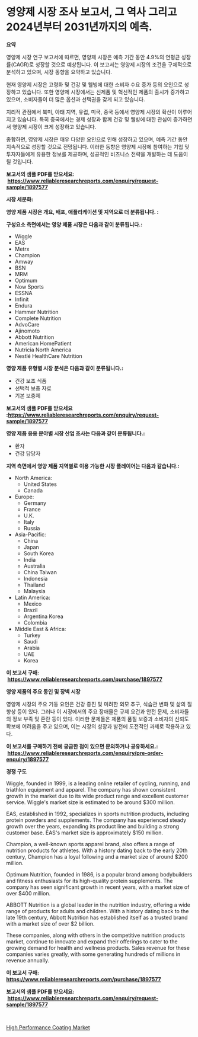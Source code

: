 <p><h1>영양제 시장 조사 보고서, 그 역사 그리고 2024년부터 2031년까지의 예측.</h1></p><p><strong>요약</strong></p>
<p><p>영양제 시장 연구 보고서에 따르면, 영양제 시장은 예측 기간 동안 4.9%의 연평균 성장률(CAGR)로 성장할 것으로 예상됩니다. 이 보고서는 영양제 시장의 조건을 구체적으로 분석하고 있으며, 시장 동향을 요약하고 있습니다.</p><p>현재 영양제 시장은 고령화 및 건강 및 웰빙에 대한 소비자 수요 증가 등의 요인으로 성장하고 있습니다. 또한 영양제 시장에서는 신제품 및 혁신적인 제품의 출시가 증가하고 있으며, 소비자들이 더 많은 옵션과 선택권을 갖게 되고 있습니다.</p><p>지리적 관점에서 북미, 아태 지역, 유럽, 미국, 중국 등에서 영양제 시장의 확산이 이루어지고 있습니다. 특히 중국에서는 경제 성장과 함께 건강 및 웰빙에 대한 관심이 증가하면서 영양제 시장이 크게 성장하고 있습니다.</p><p>종합하면, 영양제 시장은 매우 다양한 요인으로 인해 성장하고 있으며, 예측 기간 동안 지속적으로 성장할 것으로 전망됩니다. 이러한 동향은 영양제 시장에 참여하는 기업 및 투자자들에게 유용한 정보를 제공하며, 성공적인 비즈니스 전략을 개발하는 데 도움이 될 것입니다.</p></p>
<p><strong>보고서의 샘플 PDF를 받으세요: &nbsp;<a href="https://www.reliableresearchreports.com/enquiry/request-sample/1897577">https://www.reliableresearchreports.com/enquiry/request-sample/1897577</a></strong></p>
<p><strong>시장 세분화:</strong></p>
<p><strong> 영양 제품 시장은 개요, 배포, 애플리케이션 및 지역으로 더 분류됩니다. :</strong></p>
<p><strong>구성요소 측면에서는 영양 제품 시장은 다음과 같이 분류됩니다.:</strong></p>
<p><ul><li>Wiggle</li><li>EAS</li><li>Metrx</li><li>Champion</li><li>Amway</li><li>BSN</li><li>MRM</li><li>Optimum</li><li>Now Sports</li><li>ESSNA</li><li>Infinit</li><li>Endura</li><li>Hammer Nutrition</li><li>Complete Nutrition</li><li>AdvoCare</li><li>Ajinomoto</li><li>Abbott Nutrition</li><li>American HomePatient</li><li>Nutricia North America</li><li>Nestlé HealthCare Nutrition</li></ul></p>
<p><strong> 영양 제품 유형별 시장 분석은 다음과 같이 분류됩니다.:</strong></p>
<p><ul><li>건강 보조 식품</li><li>선택적 보충 자료</li><li>기본 보충제</li></ul></p>
<p><strong>보고서의 샘플 PDF를 받으세요 :<a href="https://www.reliableresearchreports.com/enquiry/request-sample/1897577">https://www.reliableresearchreports.com/enquiry/request-sample/1897577</a></strong></p>
<p><strong> 영양 제품 응용 분야별 시장 산업 조사는 다음과 같이 분류됩니다.:</strong></p>
<p><ul><li>환자</li><li>건강 담당자</li></ul></p>
<p><strong>지역 측면에서 영양 제품 지역별로 이용 가능한 시장 플레이어는 다음과 같습니다.:</strong></p>
<p><ul>
    <li>
        North America:
        <ul>
            <li>United States</li>
            <li>Canada</li>
        </ul>
    </li>
    <li>
        Europe:
        <ul>
            <li>Germany</li>
            <li>France</li>
            <li>U.K.</li>
            <li>Italy</li>
            <li>Russia</li>
        </ul>
    </li>
    <li>
        Asia-Pacific:
        <ul>
            <li>China</li>
            <li>Japan</li>
            <li>South Korea</li>
            <li>India</li>
            <li>Australia</li>
            <li>China Taiwan</li>
            <li>Indonesia</li>
            <li>Thailand</li>
            <li>Malaysia</li>
        </ul>
    </li>
    <li>
        Latin America:
        <ul>
            <li>Mexico</li>
            <li>Brazil</li>
            <li>Argentina Korea</li>
            <li>Colombia</li>
        </ul>
    </li>
    <li>
        Middle East & Africa:
        <ul>
            <li>Turkey</li>
            <li>Saudi</li>
            <li>Arabia</li>
            <li>UAE</li>
            <li>Korea</li>
        </ul>
    </li>
    </ul></p>
<p><strong>이 보고서 구매: &nbsp;<a href="https://www.reliableresearchreports.com/purchase/1897577">https://www.reliableresearchreports.com/purchase/1897577</a></strong></p>
<p><strong>영양 제품의 주요 동인 및 장벽 시장</strong></p>
<p><p>영양제 시장의 주요 기동 요인은 건강 증진 및 미려한 외모 추구, 식습관 변화 및 삶의 질 향상 등이 있다. 그러나 이 시장에서의 주요 장애물은 규제 요건과 안전 문제, 소비자들의 정보 부족 및 혼란 등이 있다. 이러한 문제들은 제품의 품질 보증과 소비자의 신뢰도 확보에 어려움을 주고 있으며, 이는 시장의 성장과 발전에 도전적인 과제로 작용하고 있다.</p></p>
<p><strong>이 보고서를 구매하기 전에 궁금한 점이 있으면 문의하거나 공유하세요.: &nbsp;<a href="https://www.reliableresearchreports.com/enquiry/pre-order-enquiry/1897577">https://www.reliableresearchreports.com/enquiry/pre-order-enquiry/1897577</a></strong></p>
<p><strong>경쟁 구도</strong></p>
<p><p>Wiggle, founded in 1999, is a leading online retailer of cycling, running, and triathlon equipment and apparel. The company has shown consistent growth in the market due to its wide product range and excellent customer service. Wiggle's market size is estimated to be around $300 million.</p><p>EAS, established in 1992, specializes in sports nutrition products, including protein powders and supplements. The company has experienced steady growth over the years, expanding its product line and building a strong customer base. EAS's market size is approximately $150 million.</p><p>Champion, a well-known sports apparel brand, also offers a range of nutrition products for athletes. With a history dating back to the early 20th century, Champion has a loyal following and a market size of around $200 million.</p><p>Optimum Nutrition, founded in 1986, is a popular brand among bodybuilders and fitness enthusiasts for its high-quality protein supplements. The company has seen significant growth in recent years, with a market size of over $400 million.</p><p>ABBOTT Nutrition is a global leader in the nutrition industry, offering a wide range of products for adults and children. With a history dating back to the late 19th century, Abbott Nutrition has established itself as a trusted brand with a market size of over $2 billion.</p><p>These companies, along with others in the competitive nutrition products market, continue to innovate and expand their offerings to cater to the growing demand for health and wellness products. Sales revenue for these companies varies greatly, with some generating hundreds of millions in revenue annually.</p></p>
<p><strong>이 보고서 구매: &nbsp; <a href="https://www.reliableresearchreports.com/purchase/1897577">https://www.reliableresearchreports.com/purchase/1897577</a></strong></p>
<p><strong>보고서의 샘플 PDF를 받으세요: &nbsp;<a href="https://www.reliableresearchreports.com/enquiry/request-sample/1897577">https://www.reliableresearchreports.com/enquiry/request-sample/1897577</a></strong><strong></strong></p>
<p>&nbsp;</p>
<p><p><a href="https://github.com/Sarissaschmalingtr6fz2739/Market-Research-Report-List-1/blob/main/high-performance-coating-market.md">High Performance Coating Market</a></p></p>
